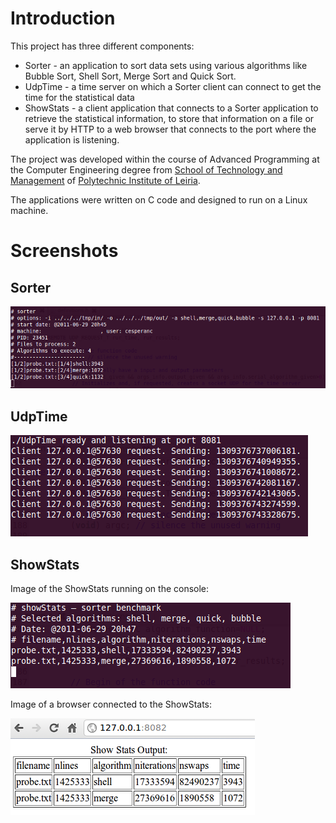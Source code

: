 # Introduction #
This project has three different components:
  * Sorter - an application to sort data sets using various algorithms like Bubble Sort, Shell Sort, Merge Sort and Quick Sort.
  * UdpTime - a time server on which a Sorter client can connect to get the time for the statistical data
  * ShowStats - a client application that connects to a Sorter application to retrieve the statistical information, to store that information on a file or serve it by HTTP to a web browser that connects to the port where the application is listening.

The project was developed within the course of Advanced Programming at the Computer Engineering degree from [School of Technology and Management](http://www.estg.ipleiria.pt/) of [Polytechnic Institute of Leiria](http://www.ipleiria.pt/).

The applications were written on C code and designed to run on a Linux machine.

# Screenshots #
## Sorter ##
![Image of the sorter running on the console](https://github.com/cesperanc/sorter/raw/wiki/images/sorter.png)

## UdpTime ##
![Image of the UdpTime server running on the console](https://github.com/cesperanc/sorter/raw/wiki/images/udptime.png)

## ShowStats ##
Image of the ShowStats running on the console:

![Image of the ShowStats running on the console](https://github.com/cesperanc/sorter/raw/wiki/images/showstats1.png)


Image of a browser connected to the ShowStats:

![Image of a browser connected to the ShowStats](https://github.com/cesperanc/sorter/raw/wiki/images/showstats2.png)